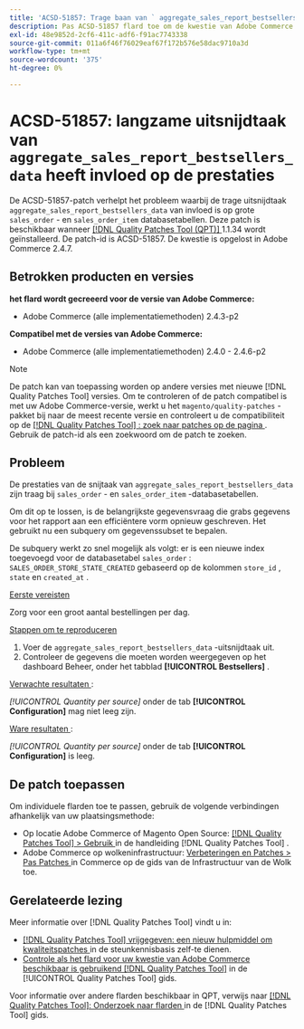 ```yaml
---
title: 'ACSD-51857: Trage baan van ` aggregate_sales_report_bestsellers_data'' beïnvloedt prestaties'
description: Pas ACSD-51857 flard toe om de kwestie van Adobe Commerce te bevestigen waar de langzame bouwbaan ` aggregate_sales_report_bestsellers_data ` grote ` verkoop_order ` en ` verkoop_order_item' gegevensbestandlijsten beïnvloedt.
exl-id: 48e9852d-2cf6-411c-adf6-f91ac7743338
source-git-commit: 011a6f46f76029eaf67f172b576e58dac9710a3d
workflow-type: tm+mt
source-wordcount: '375'
ht-degree: 0%

---
```


# ACSD-51857: langzame uitsnijdtaak van `aggregate_sales_report_bestsellers_data` heeft invloed op de prestaties

De ACSD-51857-patch verhelpt het probleem waarbij de trage uitsnijdtaak `aggregate_sales_report_bestsellers_data` van invloed is op grote `sales_order` - en `sales_order_item` databasetabellen. Deze patch is beschikbaar wanneer [[!DNL Quality Patches Tool (QPT)] ](https://experienceleague.adobe.com/en/docs/commerce-operations/tools/quality-patches-tool/quality-patches-tool-to-self-serve-quality-patches) 1.1.34 wordt geïnstalleerd. De patch-id is ACSD-51857. De kwestie is opgelost in Adobe Commerce 2.4.7.

## Betrokken producten en versies

**het flard wordt gecreeerd voor de versie van Adobe Commerce:**

* Adobe Commerce (alle implementatiemethoden) 2.4.3-p2

**Compatibel met de versies van Adobe Commerce:**

* Adobe Commerce (alle implementatiemethoden) 2.4.0 - 2.4.6-p2

>[!NOTE]
>
>De patch kan van toepassing worden op andere versies met nieuwe [!DNL Quality Patches Tool] versies. Om te controleren of de patch compatibel is met uw Adobe Commerce-versie, werkt u het `magento/quality-patches` -pakket bij naar de meest recente versie en controleert u de compatibiliteit op de [[!DNL Quality Patches Tool] : zoek naar patches op de pagina ](https://experienceleague.adobe.com/tools/commerce-quality-patches/index.html) . Gebruik de patch-id als een zoekwoord om de patch te zoeken.

## Probleem

De prestaties van de snijtaak van `aggregate_sales_report_bestsellers_data` zijn traag bij `sales_order` - en `sales_order_item` -databasetabellen.

Om dit op te lossen, is de belangrijkste gegevensvraag die grabs gegevens voor het rapport aan een efficiëntere vorm opnieuw geschreven. Het gebruikt nu een subquery om gegevenssubset te bepalen.

De subquery werkt zo snel mogelijk als volgt: er is een nieuwe index toegevoegd voor de databasetabel `sales_order` : `SALES_ORDER_STORE_STATE_CREATED` gebaseerd op de kolommen `store_id` , `state` en `created_at` .

<u> Eerste vereisten </u>

Zorg voor een groot aantal bestellingen per dag.

<u> Stappen om te reproduceren </u>

1. Voer de `aggregate_sales_report_bestsellers_data` -uitsnijdtaak uit.
1. Controleer de gegevens die moeten worden weergegeven op het dashboard Beheer, onder het tabblad **[!UICONTROL Bestsellers]** .

<u> Verwachte resultaten </u>:

*[!UICONTROL Quantity per source]* onder de tab **[!UICONTROL Configuration]** mag niet leeg zijn.

<u> Ware resultaten </u>:

*[!UICONTROL Quantity per source]* onder de tab **[!UICONTROL Configuration]** is leeg.

## De patch toepassen

Om individuele flarden toe te passen, gebruik de volgende verbindingen afhankelijk van uw plaatsingsmethode:

* Op locatie Adobe Commerce of Magento Open Source: [[!DNL Quality Patches Tool] > Gebruik ](/help/tools/quality-patches-tool/usage.md) in de handleiding [!DNL Quality Patches Tool] .
* Adobe Commerce op wolkeninfrastructuur: [ Verbeteringen en Patches > Pas Patches ](https://experienceleague.adobe.com/docs/commerce-cloud-service/user-guide/develop/upgrade/apply-patches.html) in Commerce op de gids van de Infrastructuur van de Wolk toe.

## Gerelateerde lezing

Meer informatie over [!DNL Quality Patches Tool] vindt u in:

* [[!DNL Quality Patches Tool]  vrijgegeven: een nieuw hulpmiddel om kwaliteitspatches ](https://experienceleague.adobe.com/en/docs/commerce-operations/tools/quality-patches-tool/quality-patches-tool-to-self-serve-quality-patches) in de steunkennisbasis zelf-te dienen.
* [ Controle als het flard voor uw kwestie van Adobe Commerce beschikbaar is gebruikend  [!DNL Quality Patches Tool]](/help/tools/quality-patches-tool/patches-available-in-qpt/check-patch-for-magento-issue-with-magento-quality-patches.md) in de [!UICONTROL Quality Patches Tool] gids.


Voor informatie over andere flarden beschikbaar in QPT, verwijs naar [[!DNL Quality Patches Tool]: Onderzoek naar flarden ](https://experienceleague.adobe.com/tools/commerce-quality-patches/index.html) in de [!DNL Quality Patches Tool] gids.
